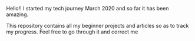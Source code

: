 Hello!! I started my tech journey March 2020 and so far it has been amazing.

This repository contains all my beginner projects and articles so as to track my progress. Feel free to go through it and correct me
